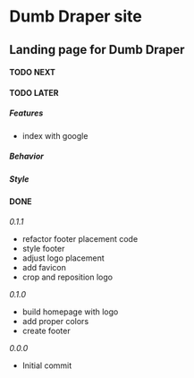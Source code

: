 # Dumb Draper site

## Landing page for Dumb Draper

#### TODO NEXT

#### TODO LATER

##### Features

- index with google

##### Behavior

##### Style

#### DONE

_0.1.1_

- refactor footer placement code
- style footer
- adjust logo placement
- add favicon
- crop and reposition logo

_0.1.0_

- build homepage with logo
- add proper colors
- create footer

_0.0.0_

- Initial commit
